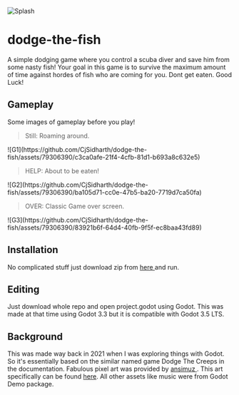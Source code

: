 ![Splash](https://github.com/CjSidharth/dodge-the-fish/assets/79306390/8af114c8-25ca-4821-b773-1b38ce6399c9)
# dodge-the-fish
A simple dodging game where you control a scuba diver and save him from some nasty fish!
Your goal in this game is to survive the maximum amount of time against hordes of fish who are coming for you.
Dont get eaten. Good Luck!
## Gameplay
Some images of gameplay before you play!
<blockquote> Still: Roaming around. </blockquote>
![G1](https://github.com/CjSidharth/dodge-the-fish/assets/79306390/c3ca0afe-21f4-4cfb-81d1-b693a8c632e5)
<blockquote> HELP: About to be eaten! </blockquote>
![G2](https://github.com/CjSidharth/dodge-the-fish/assets/79306390/ba105d71-cc0e-47b5-ba20-7719d7ca50fa)
<blockquote>OVER: Classic Game over screen.</blockquote>
![G3](https://github.com/CjSidharth/dodge-the-fish/assets/79306390/83921b6f-64d4-40fb-9f5f-ec8baa43fd89)

## Installation
No complicated stuff just download zip from <a href = "https://github.com/CjSidharth/dodge-the-fish/blob/main/DTF.zip">here </a> and run.
## Editing
Just download whole repo and open project.godot using Godot. This was made at that time using Godot 3.3 but it is compatible with Godot 3.5 LTS.
## Background
This was made way back in 2021 when I was exploring things with Godot. So it's essentially based on the similar named game Dodge The Creeps in the documentation.
Fabulous pixel art was provided by <a href = "https://opengameart.org/users/ansimuz"> ansimuz </a>. This art specifically can be found <a href="https://opengameart.org/content/underwater-diving-pack"> here</a>.
All other assets like music were from Godot Demo package.
